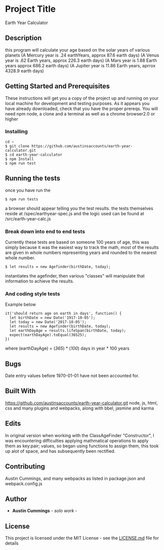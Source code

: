 # Project Title
Earth Year Calculator

## Description
this program will calculate your age based on the solar years of various planets
(A Mercury year is .24 earthYears, approx 87.6 earth days)
(A Venus year is .62 Earth years, approx 226.3  earth days)
(A Mars year is 1.88 Earth years approx 686.2  earth days)
(A Jupiter year is 11.86 Earth years, aprrox 4328.9  earth days)

## Getting Started and Prerequisites

These instructions will get you a copy of the project up and running on your local machine for development and testing purposes. As it appears you have already downloaded, check that you have the proper prereqs. You will need npm node, a clone and a terminal as well as a chrome browser2.0 or higher

### Installing

```
cd ~
$ git clone https://github.com/austinsaccounts/earth-year-calculator.git
$ cd earth-year-calculator
$ npm Install
$ npm run test

```

## Running the tests

once you have run the
````
$ npm run tests
````
a browser should appear telling you the test results. the tests themselves reside at /spec/earthyear-spec.js and the logic used can be found at /src/earth-year-calc.js

### Break down into end to end tests

Currently these tests are based on someone 100 years of age, this was simply because it was the easiest way to track the math, most of the results are given in whole numbers representing years and rounded to the nearest whole number.

```
$ let results = new Agefinder(birthDate, today);
````
 instantiates the agefinder, then various "classes" will manipulate that information to achieve the results.


### And coding style tests

Example below

```
it('should return age on earth in days', function() {
  let birthDate = new Date('1917-10-05');
  let today = new Date('2017-10-05');
  let results = new Agefinder(birthDate, today);
  let earthDayAge = results.lifeSpan(birthDate, today);
  expect(earthDayAge).toEqual(36525);
})
```
where (earthDayAge) = (*365*) * (*100*)
days in year * 100 years

## Bugs
  Date entry values before 1970-01-01 have not been accounted for.


## Built With
https://github.com/austinsaccounts/earth-year-calculator.git
node, js, html, css
and many plugins and webpacks, along with bbel, jasmine and karma

## Edits
In original version when working with the ClassAgeFinder "Constructor", I was encountering difficulties applying mathmatical operations to apply them as key:pair; values, so began using functions to assign them, this took up alot of space, and has subsequently been rectified.

## Contributing
Austin Cummings, and many webpacks as listed in package.json and webpack.config.js

## Author

* **Austin Cummings** - *solo work* -
## License

This project is licensed under the MIT License - see the [LICENSE.md](LICENSE.md) file for details
